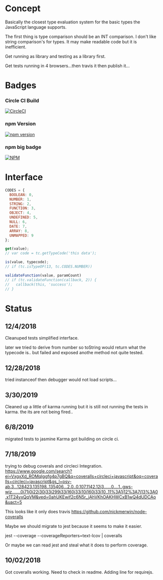 
# Concept

Basically the closest type evaluation system for the basic types the JavaScript language supports.

The first thing is type comparison should be an INT comparison.
I don't like string comparison's for types.  It may make readable code but it is inefficient.

Get running as library and testing as a library first.

Get tests running in 4 browsers...then travis it then publish it...

# Badges

### Circle CI Build

[![CircleCI](https://circleci.com/gh/cbuteau/typecodes.svg?style=svg)](https://circleci.com/gh/cbuteau/typecodes)

### npm Version

[![npm version](http://img.shields.io/npm/v/typecodes.svg?style=flat)](https://npmjs.org/package/typecodes "View this project on npm")


### npm big badge

[![NPM](https://nodei.co/npm/typecodes.png)](https://nodei.co/npm/typecodes/)


# Interface

```JavaScript
CODES = {
  BOOLEAN: 0,
  NUMBER: 1,
  STRING: 2,
  FUNCTION: 3,
  OBJECT: 4,
  UNDEFINED: 5,
  NULL: 6,
  DATE: 7,
  ARRAY: 8,
  UNMAPPED: 9
};

get(value);
// var code = tc.getTypeCode('this data');

is(value, typecode);
// if (tc.isTypeOF(13, tc.CODES.NUMBER))

validateFunction(value, paramCount)
// if (tc.validateFunction(callback, 2)) {
//   callback(this, 'success');
// }
```


# Status

## 12/4/2018

Cleanuped tests simplified interface.

later
we tried to derive from number so toString would return what the typecode is..
but failed and exposed anothe method not quite tested.

## 12/28/2018

tried instanceof then debugger would not load scripts...

## 3/30/2019

Cleaned up a little of karma running but it is still not running the tests in karma.
the its are not being fired..

## 6/8/2019

migrated tests to jasmine Karma
got building on circle ci.


## 7/18/2019

trying to debug coverals and circleci Integration.
https://www.google.com/search?ei=VxgxXd_ROMqIggfg4p7gBQ&q=coveralls+circleci+javascript&oq=coveralls+circleci+javascript&gs_l=psy-ab.3...128423.135198..135406...2.0..0.107.1142.12j3......0....1..gws-wiz.......0i71j0i22i30j33i299j33i160j33i10i160j33i10..11%3A1j12%3A7j13%3A0.x1T24yxQqVM&ved=0ahUKEwif2c6N5r_jAhVKhOAKHWCxB1wQ4dUDCAo&uact=5

This looks like it only does travis
https://github.com/nickmerwin/node-coveralls

Maybe we should migrate to jest because it seems to make it easier.

jest --coverage --coverageReporters=text-lcov | coveralls

Or maybe we can read jest and steal what it does to perform coverage.

## 10/02/2018

Got coveralls working.
Need to check in readme.
Adding line for requirejs.
